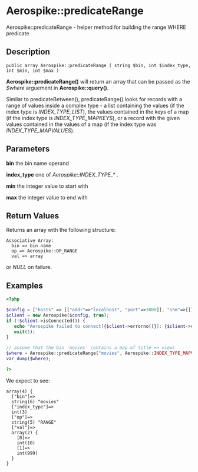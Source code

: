 
# Aerospike::predicateRange

Aerospike::predicateRange - helper method for building the range WHERE
predicate

## Description

```
public array Aerospike::predicateRange ( string $bin, int $index_type, int $min, int $max )
```

**Aerospike::predicateRange()** will return an array that can be passed as the
*$where* arguement in **Aerospike::query()**.

Similar to predicateBetween(), predicateRange() looks for records with a range
of values inside a complex type - a list containing the values (if the index type is
*INDEX_TYPE_LIST*), the values contained in the keys of a map (if the index type
is *INDEX_TYPE_MAPKEYS*), or a record with the given values contained in the
values of a map (if the index type was *INDEX_TYPE_MAPVALUES*).

## Parameters

**bin** the bin name operand

**index_type** one of *Aerospike::INDEX_TYPE_\** .

**min** the integer value to start with

**max** the integer value to end with

## Return Values

Returns an array with the following structure:
```
Associative Array:
  bin => bin name
  op => Aerospike::OP_RANGE
  val => array
```
or *NULL* on failure.

## Examples

```php
<?php

$config = ["hosts" => [["addr"=>"localhost", "port"=>3000]], "shm"=>[]];
$client = new Aerospike($config, true);
if (!$client->isConnected()) {
   echo "Aerospike failed to connect[{$client->errorno()}]: {$client->error()}\n";
   exit(1);
}

// assume that the bin 'movies' contains a map of title => views
$where = Aerospike::predicateRange("movies", Aerospike::INDEX_TYPE_MAPVALUES, 10, 999);
var_dump($where);

?>
```

We expect to see:

```
array(4) {
  ["bin"]=>
  string(6) "movies"
  ["index_type"]=>
  int(3)
  ["op"]=>
  string(5) "RANGE"
  ["val"]=>
  array(2) {
    [0]=>
    int(10)
    [1]=>
    int(999)
  }
}
```

